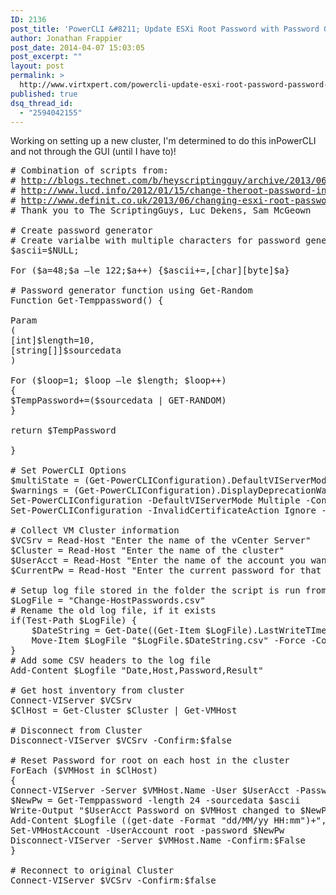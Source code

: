 ```yaml
---
ID: 2136
post_title: 'PowerCLI &#8211; Update ESXi Root Password with Password Generator'
author: Jonathan Frappier
post_date: 2014-04-07 15:03:05
post_excerpt: ""
layout: post
permalink: >
  http://www.virtxpert.com/powercli-update-esxi-root-password-password-generator/
published: true
dsq_thread_id:
  - "2594042155"
---
```

Working on setting up a new cluster, I'm determined to do this inPowerCLI and not through the GUI (until I have to)!
<pre># Combination of scripts from:
# <a href="http://blogs.technet.com/b/heyscriptingguy/archive/2013/06/03/generating-a-new-password-with-windows-powershell.aspx" target="_blank">http://blogs.technet.com/b/heyscriptingguy/archive/2013/06/03/generating-a-new-password-with-windows-powershell.aspx</a>
# <a href="http://www.lucd.info/2012/01/15/change-theroot-password-in-hosts-and-host-profiles/" target="_blank">http://www.lucd.info/2012/01/15/change-theroot-password-in-hosts-and-host-profiles/</a>
# <a href="http://www.definit.co.uk/2013/06/changing-esxi-root-passwords-the-smart-way-via-powercli/" target="_blank">http://www.definit.co.uk/2013/06/changing-esxi-root-passwords-the-smart-way-via-powercli/</a>
# Thank you to The ScriptingGuys, Luc Dekens, Sam McGeown

# Create password generator
# Create varialbe with multiple characters for password generation
$ascii=$NULL;

For ($a=48;$a –le 122;$a++) {$ascii+=,[char][byte]$a}

# Password generator function using Get-Random
Function Get-Temppassword() {

Param
(
[int]$length=10,
[string[]]$sourcedata
)

For ($loop=1; $loop –le $length; $loop++) 
{
$TempPassword+=($sourcedata | GET-RANDOM)
}

return $TempPassword

}

# Set PowerCLI Options
$multiState = (Get-PowerCLIConfiguration).DefaultVIServerMode
$warnings = (Get-PowerCLIConfiguration).DisplayDeprecationWarnings
Set-PowerCLIConfiguration -DefaultVIServerMode Multiple -Confirm:$false -DisplayDeprecationWarnings:$false | Out-Null
Set-PowerCLIConfiguration -InvalidCertificateAction Ignore -Confirm:$false | Out-Null

# Collect VM Cluster information
$VCSrv = Read-Host "Enter the name of the vCenter Server"
$Cluster = Read-Host "Enter the name of the cluster"
$UserAcct = Read-Host "Enter the name of the account you want to change"
$CurrentPw = Read-Host "Enter the current password for that user"

# Setup log file stored in the folder the script is run from
$LogFile = "Change-HostPasswords.csv"
# Rename the old log file, if it exists
if(Test-Path $LogFile) {
	$DateString = Get-Date((Get-Item $LogFile).LastWriteTIme) -format MMddyyyy
	Move-Item $LogFile "$LogFile.$DateString.csv" -Force -Confirm:$false
}
# Add some CSV headers to the log file
Add-Content $Logfile "Date,Host,Password,Result"

# Get host inventory from cluster
Connect-VIServer $VCSrv
$ClHost = Get-Cluster $Cluster | Get-VMHost

# Disconnect from Cluster
Disconnect-VIServer $VCSrv -Confirm:$false

# Reset Password for root on each host in the cluster
ForEach ($VMHost in $ClHost)
{
Connect-VIServer -Server $VMHost.Name -User $UserAcct -Password $CurrentPw | Out-Null
$NewPw = Get-Temppassword -length 24 -sourcedata $ascii
Write-Output "$UserAcct Password on $VMHost changed to $NewPw"
Add-Content $Logfile ((get-date -Format "dd/MM/yy HH:mm")+","+$VMHost.Name+","+$NewPw+",Success")
Set-VMHostAccount -UserAccount root -password $NewPw
Disconnect-VIServer -Server $VMHost.Name -Confirm:$False
}

# Reconnect to original Cluster
Connect-VIServer $VCSrv -Confirm:$false</pre>